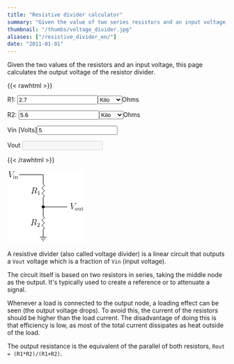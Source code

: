 ```yaml
---
title: "Resistive divider calculator"
summary: "Given the value of two series resistors and an input voltage, it calculates the output voltage of a resistive divider."
thumbnail: "/thumbs/voltage_divider.jpg"
aliases: ["/resistive_divider_en/"]
date: "2011-01-01"
---
```


Given the two values of the resistors and an input voltage, this page calculates the output voltage of the resistor divider.

{{< rawhtml >}}
<form action="">
<p>R1: <input name="r1" value="2.7" id="r1"  type="number"/><select name="r1Scale" id="r1Scale" >
  <option></option>
  <option selected="selected">Kilo</option>
  <option>Mega</option>
</select>Ohms</p>
<p>R2: <input name="r2" value="5.6" id="r2"  type="number"/><select name="r2Scale" id="r2Scale" >
  <option></option>
  <option selected="selected">Kilo</option>
  <option>Mega</option>
</select>Ohms</p>
<p>Vin [Volts]<input name="vin" value="5" id="vin"  type="number"/></p>
<p>Vout <input name="vout" disabled="disabled" id="vout" /></p>
</form>
<script src="/inc/calculators/voltage_divider.js"></script>
{{< /rawhtml >}}

![Resistive divider](/images/divisorresistivo.png)

A resistive divider (also called voltage divider) is a linear circuit that outputs a `Vout` voltage which is a fraction of `Vin` (input voltage).

The circuit itself is based on two resistors in series, taking the middle node as the output. It's typically used to create a reference or to attenuate a signal.

Whenever a load is connected to the output node, a loading effect can be seen (the output voltage drops). To avoid this, the current of the resistors should be higher than the load current. The disadvantage of doing this is that efficiency is low, as most of the total current dissipates as heat outside of the load.

The output resistance is the equivalent of the parallel of both resistors, `Rout = (R1*R2)/(R1+R2)`.

